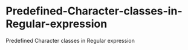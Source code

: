 # Predefined-Character-classes-in-Regular-expression
Predefined Character classes in Regular expression
